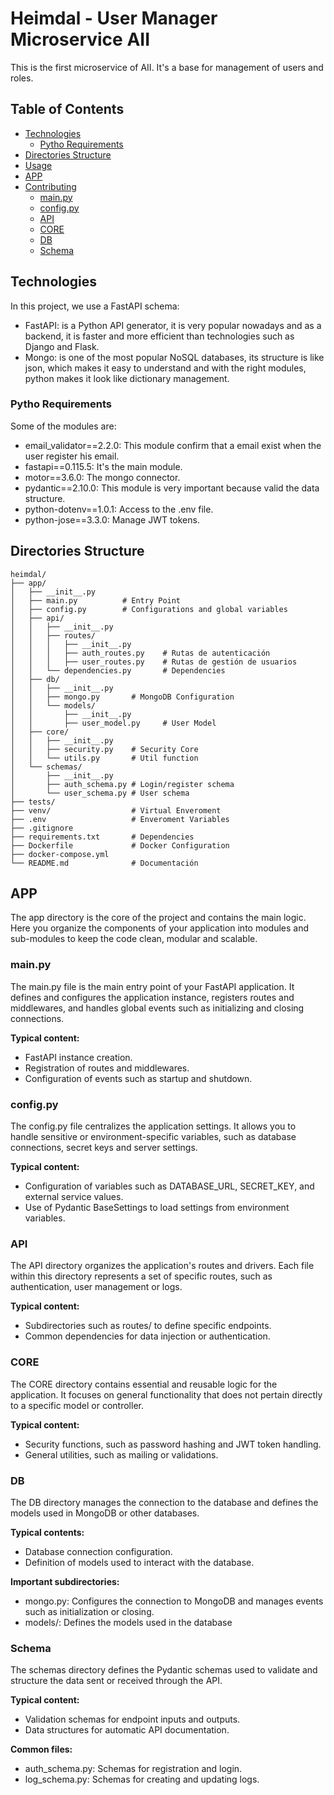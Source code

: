 # Heimdal - User Manager Microservice AII
This is the first microservice of AII. It's a base for management of users and roles. 

## Table of Contents

- [Technologies](#technologies)
    - [Pytho Requirements](#pytho_requirements)
- [Directories Structure](#directories_structure)
- [Usage](#usage)
- [APP](#example)
- [Contributing](#app)
    - [main.py](#main.py)
    - [config.py](#config.py)
    - [API](#api)
    - [CORE](#core)
    - [DB](#db)
    - [Schema](#schema)

## Technologies

In this project, we use a FastAPI schema:
- FastAPI: is a Python API generator, it is very popular nowadays and as a backend, it is faster and more efficient than technologies such as Django and Flask.
- Mongo: is one of the most popular NoSQL databases, its structure is like json, which makes it easy to understand and with the right modules, python makes it look like dictionary management. 

### Pytho Requirements

Some of the modules are:
- email_validator==2.2.0: This module confirm that a email exist when the user register his email.
- fastapi==0.115.5: It's the main module. 
- motor==3.6.0: The mongo connector.
- pydantic==2.10.0: This module is very important because valid the data structure. 
- python-dotenv==1.0.1: Access to the .env file. 
- python-jose==3.3.0: Manage JWT tokens.

## Directories Structure
```
heimdal/
├── app/
│   ├── __init__.py
│   ├── main.py          # Entry Point
│   ├── config.py        # Configurations and global variables
│   ├── api/
│   │   ├── __init__.py
│   │   ├── routes/
│   │   │   ├── __init__.py
│   │   │   ├── auth_routes.py    # Rutas de autenticación
│   │   │   ├── user_routes.py    # Rutas de gestión de usuarios
│   │   └── dependencies.py       # Dependencies
│   ├── db/
│   │   ├── __init__.py
│   │   ├── mongo.py       # MongoDB Configuration
│   │   └── models/
│   │       ├── __init__.py
│   │       ├── user_model.py     # User Model
│   ├── core/
│   │   ├── __init__.py
│   │   ├── security.py    # Security Core
│   │   └── utils.py       # Util function
│   └── schemas/
│       ├── __init__.py
│       ├── auth_schema.py # Login/register schema
│       └── user_schema.py # User schema
├── tests/
├── venv/                  # Virtual Enveroment
├── .env                   # Enveroment Variables
├── .gitignore
├── requirements.txt       # Dependencies
├── Dockerfile             # Docker Configuration
├── docker-compose.yml
└── README.md              # Documentación
```

## APP
The app directory is the core of the project and contains the main logic. Here you organize the components of your application into modules and sub-modules to keep the code clean, modular and scalable.

### main.py
The main.py file is the main entry point of your FastAPI application. It defines and configures the application instance, registers routes and middlewares, and handles global events such as initializing and closing connections.

**Typical content:**
- FastAPI instance creation.
- Registration of routes and middlewares.
- Configuration of events such as startup and shutdown.

### config.py
The config.py file centralizes the application settings. It allows you to handle sensitive or environment-specific variables, such as database connections, secret keys and server settings.

**Typical content:**
- Configuration of variables such as DATABASE_URL, SECRET_KEY, and external service values.
- Use of Pydantic BaseSettings to load settings from environment variables.

### API
The API directory organizes the application's routes and drivers. Each file within this directory represents a set of specific routes, such as authentication, user management or logs.

**Typical content:**
- Subdirectories such as routes/ to define specific endpoints.
- Common dependencies for data injection or authentication.

### CORE
The CORE directory contains essential and reusable logic for the application. It focuses on general functionality that does not pertain directly to a specific model or controller.

**Typical content:**
- Security functions, such as password hashing and JWT token handling.
- General utilities, such as mailing or validations.

### DB
The DB directory manages the connection to the database and defines the models used in MongoDB or other databases.

**Typical contents:**
- Database connection configuration.
- Definition of models used to interact with the database.

**Important subdirectories:**
- mongo.py: Configures the connection to MongoDB and manages events such as initialization or closing.
- models/: Defines the models used in the database

### Schema
The schemas directory defines the Pydantic schemas used to validate and structure the data sent or received through the API.

**Typical content:**
- Validation schemas for endpoint inputs and outputs.
- Data structures for automatic API documentation.

**Common files:**
- auth_schema.py: Schemas for registration and login.
- log_schema.py: Schemas for creating and updating logs.
